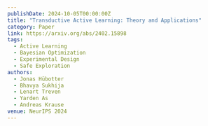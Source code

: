```yaml
---
publishDate: 2024-10-05T00:00:00Z
title: "Transductive Active Learning: Theory and Applications"
category: Paper
link: https://arxiv.org/abs/2402.15898
tags:
  - Active Learning
  - Bayesian Optimization
  - Experimental Design
  - Safe Exploration
authors:
  - Jonas Hübotter
  - Bhavya Sukhija
  - Lenart Treven
  - Yarden As
  - Andreas Krause
venue: NeurIPS 2024
---
```

